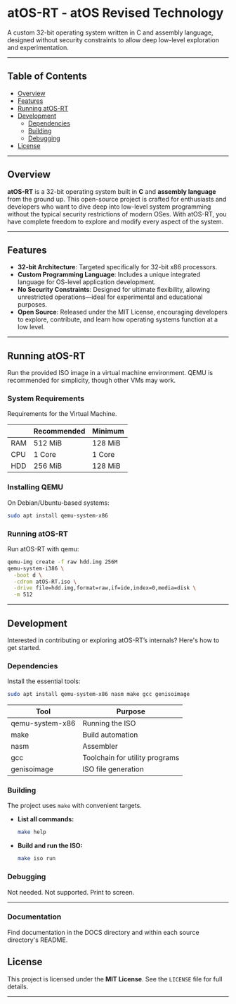 # atOS-RT - atOS Revised Technology

A custom 32-bit operating system written in C and assembly language, designed without security constraints to allow deep low-level exploration and experimentation.

---

## Table of Contents

* [Overview](#overview)
* [Features](#features)
* [Running atOS-RT](#running-atos-rt)
* [Development](#development)
  * [Dependencies](#dependencies)
  * [Building](#building)
  * [Debugging](#debugging)
* [License](#license)

---

## Overview

**atOS-RT** is a 32-bit operating system built in **C** and **assembly language** from the ground up. This open-source project is crafted for enthusiasts and developers who want to dive deep into low-level system programming without the typical security restrictions of modern OSes. With atOS-RT, you have complete freedom to explore and modify every aspect of the system.

---

## Features

* **32-bit Architecture**: Targeted specifically for 32-bit x86 processors.
* **Custom Programming Language**: Includes a unique integrated language for OS-level application development.
* **No Security Constraints**: Designed for ultimate flexibility, allowing unrestricted operations—ideal for experimental and educational purposes.
* **Open Source**: Released under the MIT License, encouraging developers to explore, contribute, and learn how operating systems function at a low level.

---

## Running atOS-RT

Run the provided ISO image in a virtual machine environment. QEMU is recommended for simplicity, though other VMs may work.

### System Requirements

Requirements for the Virtual Machine.

|     | Recommended | Minimum |
| --- | ----------- | ------- |
| RAM | 512 MiB     | 128 MiB |
| CPU | 1 Core      | 1 Core  |
| HDD | 256 MiB     | 128 MiB  |

### Installing QEMU

On Debian/Ubuntu-based systems:

```bash
sudo apt install qemu-system-x86
```

### Running atOS-RT


Run atOS-RT with qemu:

```bash
qemu-img create -f raw hdd.img 256M
qemu-system-i386 \
  -boot d \
  -cdrom atOS-RT.iso \
  -drive file=hdd.img,format=raw,if=ide,index=0,media=disk \
  -m 512
```

---

## Development

Interested in contributing or exploring atOS-RT’s internals? Here's how to get started.

### Dependencies

Install the essential tools:

```bash
sudo apt install qemu-system-x86 nasm make gcc genisoimage
```

| Tool            | Purpose                        |
| --------------- | ------------------------------ |
| qemu-system-x86 | Running the ISO                |
| make            | Build automation               |
| nasm            | Assembler                      |
| gcc             | Toolchain for utility programs |
| genisoimage     | ISO file generation            |

### Building

The project uses `make` with convenient targets.

* **List all commands:**

  ```bash
  make help
  ```

* **Build and run the ISO:**

  ```bash
  make iso run
  ```

### Debugging

Not needed. Not supported. Print to screen.

---

### Documentation

Find documentation in the DOCS directory and within each source directory's README.

## License

This project is licensed under the **MIT License**. See the `LICENSE` file for full details.

---

